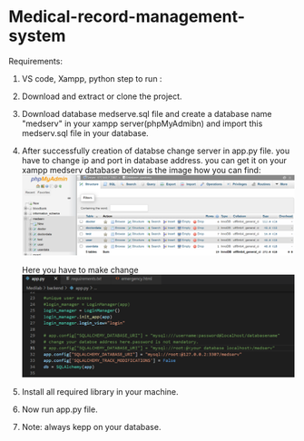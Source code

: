 # Medical-record-management-system
Requirements: 
1. VS code, Xampp, python
step to run :

1. Download and extract or clone the project.
2. Download database medserve.sql file and create a database name "medserv" in your xampp server(phpMyAdmibn) and import this medserv.sql file in your database.
3. After successfully creation of databse change server in app.py file. you have to change ip and port in database address. you can get it on your xampp medserv database below is
   the image how you can find:
   ![Databse](https://github.com/premsagarkushwaha/prms_db/blob/main/git-tut/db-localhost.png)
   
   Here you have to make change
   ![alt text](https://github.com/premsagarkushwaha/prms_db/blob/main/git-tut/app.png)
4. Install all required library in your machine.
5. Now run app.py file.
6. Note: always kepp on your database.
